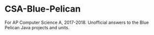 # CSA-Blue-Pelican
For AP Computer Science A, 2017-2018. Unofficial answers to the Blue Pelican Java projects and units. 
